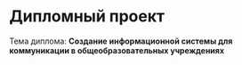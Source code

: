 <h1>Дипломный проект</h1>
<span>Тема диплома: </span>
<b>Создание информационной системы для коммуникации в общеобразовательных учреждениях</b>